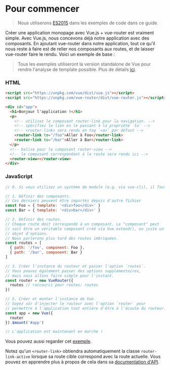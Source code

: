 # Pour commencer

> Nous utiliserons [ES2015](https://github.com/lukehoban/es6features) dans les exemples de code dans ce guide.

Créer une application monopage avec Vue.js + vue-router est vraiment simple. Avec Vue.js, nous concevons déjà notre application avec des composants. En ajoutant vue-router dans notre application, tout ce qu'il nous reste à faire est de relier nos composants aux routes, et de laisser vue-router faire le rendu. Voici un exemple de base :

> Tous les exemples utiliseront la version standalone de Vue pour rendre l'analyse de template possible. Plus de détails [ici](https://fr.vuejs.org/guide/installation.html#Runtime-Compiler-vs-Runtime-seul).

### HTML

``` html
<script src="https://unpkg.com/vue/dist/vue.js"></script>
<script src="https://unpkg.com/vue-router/dist/vue-router.js"></script>

<div id="app">
  <h1>Bonjour l'application !</h1>
  <p>
    <!-- utilisez le composant router-link pour la navigation. -->
    <!-- spécifiez le lien en le passant à la propriété `to` -->
    <!-- <router-link> sera rendu en tag `<a>` par défaut -->
    <router-link to="/foo">Aller à Foo</router-link>
    <router-link to="/bar">Aller à Bar</router-link>
  </p>
  <!-- balise pour le composant router-view -->
  <!-- le composant correspondant à la route sera rendu ici -->
  <router-view></router-view>
</div>
```

### JavaScript

``` js
// 0. Si vous utilisez un système de module (e.g. via vue-cli), il faut importer Vue et VueRouter et ensuite appeler Vue.use(VueRouter). 

// 1. Définir des composants.
// Ces derniers peuvent être importés depuis d'autre fichier
const Foo = { template: '<div>foo</div>' }
const Bar = { template: '<div>bar</div>' }

// 2. Définir des routes.
// Chaque route doit corresponde à un composant. Le "composant" peut
// soit être un véritable composant créé via Vue.extend(), ou juste un 
// objet d'options. 
// Nous parlerons plus tard des routes imbriquées.
const routes = [
  { path: '/foo', component: Foo },
  { path: '/bar', component: Bar }
]

// 3. Créer l'instance du routeur et passer l'option `routes`.
// Vous pouvez également passer des options supplémentaires, 
// mais nous allons faire simple pour l'instant.
const router = new VueRouter({
  routes // raccourci pour routes: routes
})

// 5. Créer et monter l'instance de Vue.
// Soyez sûr d'injecter le routeur avec l'option `router` pour 
// permettre à l'application tout entière d'être à l'écoute du routeur.
const app = new Vue({
  router
}).$mount('#app')

// L'application est maintenant en marche !
```

Vous pouvez aussi regarder cet [exemple](http://jsfiddle.net/yyx990803/xgrjzsup/).

Notez qu'un `<router-link>` obtiendra automatiquement la classe `router-link-active` lorsque sa route cible correspond avec la route actuelle. Vous pouvez en apprendre plus à propos de cela dans sa [documentation d'API](../api/router-link.md).
